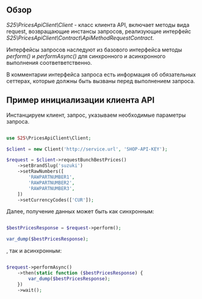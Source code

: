 ## Обзор

_S25\PricesApiClient\Client_ - класс клиента API, включает методы вида request<ApiMethod>,
возвращающие инстансы запросов, реализующие интерфейс _S25\PricesApiClient\Contract\ApiMethodRequestContract_.

Интерфейсы запросов наследуют из базового интерфейса методы _perform()_ и _performAsync()_
для синхронного и асинхронного выполнения соответветственно.

В комментарии интерфейса запроса есть информация об обязательных сеттерах,
которые должны быть вызваны перед выполнением запроса.

## Пример инициализации клиента API

Инстанцируем клиент, запрос, указываем необходимые параметры запроса.

```php

use S25\PricesApiClient\Client;

$client = new Client('http://service.url', 'SHOP-API-KEY');

$request = $client->requestBunchBestPrices()
    ->setBrandSlug('suzuki')
    ->setRawNumbers([
        'RAWPARTNUMBER1',
        'RAWPARTNUMBER2',
        'RAWPARTNUMBER3',
    ])
    ->setCurrencyCodes(['CUR']);

```

Далее, получение данных может быть как синхронным:

```php

$bestPricesResponse = $request->perform();

var_dump($bestPricesResponse);

```

, так и асинхронным:

```php

$request->performAsync()
    ->then(static function ($bestPricesResponse) {
        var_dump($bestPricesResponse);
    })
    ->wait();

```